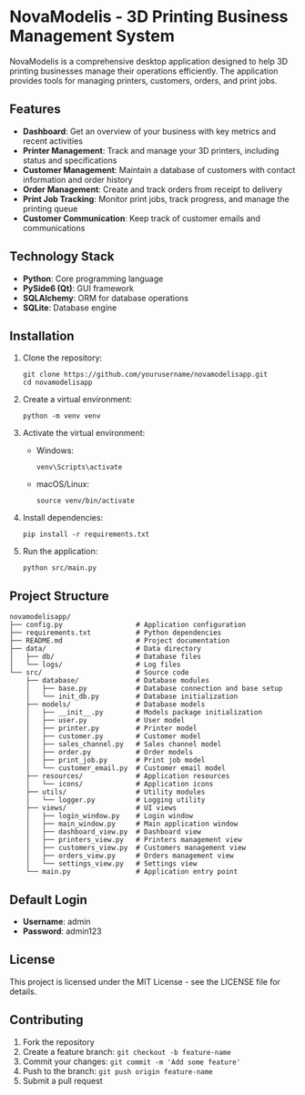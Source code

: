 # NovaModelis - 3D Printing Business Management System

NovaModelis is a comprehensive desktop application designed to help 3D printing businesses manage their operations efficiently. The application provides tools for managing printers, customers, orders, and print jobs.

## Features

- **Dashboard**: Get an overview of your business with key metrics and recent activities
- **Printer Management**: Track and manage your 3D printers, including status and specifications
- **Customer Management**: Maintain a database of customers with contact information and order history
- **Order Management**: Create and track orders from receipt to delivery
- **Print Job Tracking**: Monitor print jobs, track progress, and manage the printing queue
- **Customer Communication**: Keep track of customer emails and communications

## Technology Stack

- **Python**: Core programming language
- **PySide6 (Qt)**: GUI framework
- **SQLAlchemy**: ORM for database operations
- **SQLite**: Database engine

## Installation

1. Clone the repository:
   ```
   git clone https://github.com/yourusername/novamodelisapp.git
   cd novamodelisapp
   ```

2. Create a virtual environment:
   ```
   python -m venv venv
   ```

3. Activate the virtual environment:
   - Windows:
     ```
     venv\Scripts\activate
     ```
   - macOS/Linux:
     ```
     source venv/bin/activate
     ```

4. Install dependencies:
   ```
   pip install -r requirements.txt
   ```

5. Run the application:
   ```
   python src/main.py
   ```

## Project Structure

```
novamodelisapp/
├── config.py                  # Application configuration
├── requirements.txt           # Python dependencies
├── README.md                  # Project documentation
├── data/                      # Data directory
│   ├── db/                    # Database files
│   └── logs/                  # Log files
└── src/                       # Source code
    ├── database/              # Database modules
    │   ├── base.py            # Database connection and base setup
    │   └── init_db.py         # Database initialization
    ├── models/                # Database models
    │   ├── __init__.py        # Models package initialization
    │   ├── user.py            # User model
    │   ├── printer.py         # Printer model
    │   ├── customer.py        # Customer model
    │   ├── sales_channel.py   # Sales channel model
    │   ├── order.py           # Order models
    │   ├── print_job.py       # Print job model
    │   └── customer_email.py  # Customer email model
    ├── resources/             # Application resources
    │   └── icons/             # Application icons
    ├── utils/                 # Utility modules
    │   └── logger.py          # Logging utility
    ├── views/                 # UI views
    │   ├── login_window.py    # Login window
    │   ├── main_window.py     # Main application window
    │   ├── dashboard_view.py  # Dashboard view
    │   ├── printers_view.py   # Printers management view
    │   ├── customers_view.py  # Customers management view
    │   ├── orders_view.py     # Orders management view
    │   └── settings_view.py   # Settings view
    └── main.py                # Application entry point
```

## Default Login

- **Username**: admin
- **Password**: admin123

## License

This project is licensed under the MIT License - see the LICENSE file for details.

## Contributing

1. Fork the repository
2. Create a feature branch: `git checkout -b feature-name`
3. Commit your changes: `git commit -m 'Add some feature'`
4. Push to the branch: `git push origin feature-name`
5. Submit a pull request
